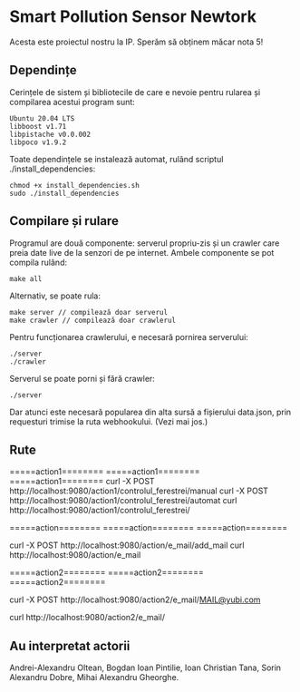 # Smart Pollution Sensor Newtork
Acesta este proiectul nostru la IP. Sperăm să obținem măcar nota 5!

## Dependințe
Cerințele de sistem și bibliotecile de care e nevoie pentru rularea și compilarea acestui program sunt:
```
Ubuntu 20.04 LTS
libboost v1.71
libpistache v0.0.002
libpoco v1.9.2
```

Toate dependințele se instalează automat, rulând scriptul ./install_dependencies:

```
chmod +x install_dependencies.sh
sudo ./install_dependencies
```

## Compilare și rulare
Programul are două componente: serverul propriu-zis și un crawler care preia date live de la senzori de pe internet. Ambele componente se pot compila rulând:

```
make all
```

Alternativ, se poate rula:

```
make server // compilează doar serverul
make crawler // compilează doar crawlerul
```

Pentru funcționarea crawlerului, e necesară pornirea serverului:

```
./server
./crawler
```

Serverul se poate porni și fără crawler:

```
./server
```

Dar atunci este necesară popularea din alta sursă a fișierului data.json, prin requesturi trimise la ruta webhookului. (Vezi mai jos.)

## Rute
  =====action1========
 =====action1======== 
 =====action1========
 curl -X POST  http://localhost:9080/action1/controlul_ferestrei/manual
curl -X POST  http://localhost:9080/action1/controlul_ferestrei/automat
curl  http://localhost:9080/action1/controlul_ferestrei/

  =====action========
 =====action======== 
 =====action========

 curl -X POST  http://localhost:9080/action/e_mail/add_mail
 curl  http://localhost:9080/action/e_mail


  =====action2========
 =====action2======== 
 =====action2========

curl -X POST  http://localhost:9080/action2/e_mail/MAIL@yubi.com

curl  http://localhost:9080/action2/e_mail/

## Au interpretat actorii
Andrei-Alexandru Oltean, Bogdan Ioan Pintilie, Ioan Christian Tana, Sorin Alexandru Dobre, Mihai Alexandru Gheorghe.